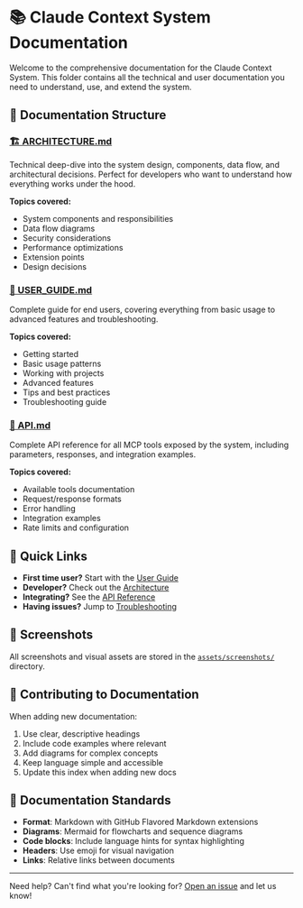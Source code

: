 # 📚 Claude Context System Documentation

Welcome to the comprehensive documentation for the Claude Context System. This folder contains all the technical and user documentation you need to understand, use, and extend the system.

## 📖 Documentation Structure

### [🏗️ ARCHITECTURE.md](ARCHITECTURE.md)
Technical deep-dive into the system design, components, data flow, and architectural decisions. Perfect for developers who want to understand how everything works under the hood.

**Topics covered:**
- System components and responsibilities
- Data flow diagrams
- Security considerations
- Performance optimizations
- Extension points
- Design decisions

### [📖 USER_GUIDE.md](USER_GUIDE.md)
Complete guide for end users, covering everything from basic usage to advanced features and troubleshooting.

**Topics covered:**
- Getting started
- Basic usage patterns
- Working with projects
- Advanced features
- Tips and best practices
- Troubleshooting guide

### [🔌 API.md](API.md)
Complete API reference for all MCP tools exposed by the system, including parameters, responses, and integration examples.

**Topics covered:**
- Available tools documentation
- Request/response formats
- Error handling
- Integration examples
- Rate limits and configuration

## 🚀 Quick Links

- **First time user?** Start with the [User Guide](USER_GUIDE.md)
- **Developer?** Check out the [Architecture](ARCHITECTURE.md)
- **Integrating?** See the [API Reference](API.md)
- **Having issues?** Jump to [Troubleshooting](USER_GUIDE.md#troubleshooting)

## 📸 Screenshots

All screenshots and visual assets are stored in the [`assets/screenshots/`](assets/screenshots/) directory.

## 🤝 Contributing to Documentation

When adding new documentation:

1. Use clear, descriptive headings
2. Include code examples where relevant
3. Add diagrams for complex concepts
4. Keep language simple and accessible
5. Update this index when adding new docs

## 📝 Documentation Standards

- **Format**: Markdown with GitHub Flavored Markdown extensions
- **Diagrams**: Mermaid for flowcharts and sequence diagrams
- **Code blocks**: Include language hints for syntax highlighting
- **Headers**: Use emoji for visual navigation
- **Links**: Relative links between documents

---

Need help? Can't find what you're looking for? [Open an issue](https://github.com/yourusername/claude-context-system/issues) and let us know!